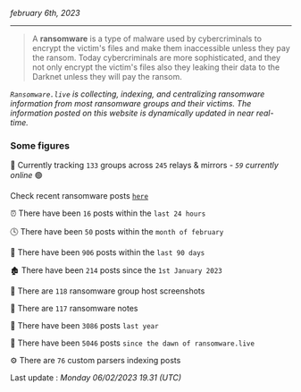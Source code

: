 _february 6th, 2023_

---

> A **ransomware** is a type of malware used by cybercriminals to encrypt the victim's files and make them inaccessible unless they pay the ransom. Today cybercriminals are more sophisticated, and they not only encrypt the victim's files also they leaking their data to the Darknet unless they will pay the ransom.


_`Ransomware.live` is collecting, indexing, and centralizing ransomware information from most ransomware groups and their victims. The information posted on this website is dynamically updated in near real-time._

### Some figures 

🔎 Currently tracking `133` groups across `245` relays & mirrors - _`59` currently online_ 🟢

Check recent ransomware posts [`here`](recentposts.md)


⏰ There have been `16` posts within the `last 24 hours`

🕓 There have been `50` posts within the `month of february`

📅 There have been `906` posts within the `last 90 days`

🏚 There have been `214` posts since the `1st January 2023`

📸 There are `118` ransomware group host screenshots

📝 There are `117` ransomware notes

🚀 There have been `3086` posts `last year`

🐣 There have been `5046` posts `since the dawn of ransomware.live`

⚙️ There are `76` custom parsers indexing posts



Last update : _Monday 06/02/2023 19.31 (UTC)_

